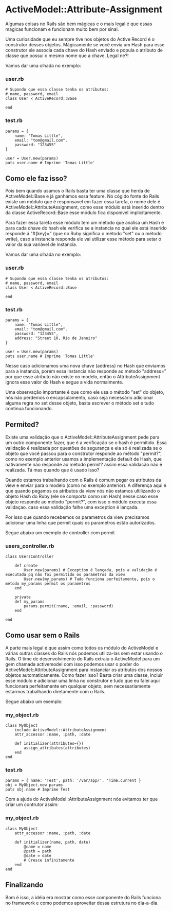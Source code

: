 # ActiveModel::Attribute-Assignment

Algumas coisas no Rails são bem mágicas e o mais legal é que essas magicas funcionam e funcionam muito bem por sinal. 

Uma curiosidade que eu sempre tive nos objetos do Active Record é o construtor desses objetos. Mágicamente se vocé envia um Hash para esse construtor ele associa cada chave do Hash enviado e popula o atributo de classe que possui o mesmo nome que a chave. Legal né?!

Vamos dar uma olhada no exemplo:

### user.rb
	# Supondo que essa classe tenha os atributos: 
	# name, password, email
	class User < ActiveRecord::Base
			
	end

### test.rb
	params = {
		name: "Tomas Little",
		email: "tom@gmail.com".
		password: "123455"
	}
	
	user = User.new(params)
	puts user.name # Imprime 'Tomas Little'

## Como ele faz isso?
Pois bem quando usamos o Rails basta ter uma classe que herda de ActiveModel::Base e já ganhamos essa feature. No cógido fonte do Rails existe um módulo que é responsavel em fazer essa tarefa, o nome dele é ActiveModel::AttributeAssignment, como esse módulo está inserido dentro da classe ActiveRecord::Base esse módulo fica disponível implicitamente. 

Para fazer essa tarefa esse módulo tem um método que analisa um Hash e para cada chave do hash ele verifica se a instancia no qual ele está inserido responde á "#{key}=" (que no Ruby significa o método "set" ou o método write), caso a instancia responda ele vai utilizar esse método para setar o valor da sua variável de instancia.

Vamos dar uma olhada no exemplo:

### user.rb
	# Supondo que essa classe tenha os atributos: 
	# name, password, email
	class User < ActiveRecord::Base

	end

### test.rb
	params = {
		name: "Tomas Little",
		email: "tom@gmail.com".
		password: "123455",
		address: "Street 10, Rio de Janeiro"
	}
	
	user = User.new(params)
	puts user.name # Imprime 'Tomas Little'
	
Nesse caso adicionamos uma nova chave (address) no Hash que enviamos para a instancia, porém essa instancia não responde ao método "address=" por que esse atributo não existe no modelo, então o AttributeAssignment ignora esse valor do Hash e segue a vida normalmente.

Uma observação importante é que como ele usa o método "set" do objeto, nós não perdemos o encapsulamento, caso seja necessário adicionar alguma regra no set desse objeto, basta escrever o método set e tudo continua funcionando.

## Permited?

Existe uma validação que o ActiveModel::AttributeAssignment pede para um outro componente fazer, que é a verificação se o hash é permitido. Essa validação é realizada por questões de segurança e ela só é realizada se o objeto que você passou para o construtor responde ao método "permit?", como no exemplo anterior usamos a implementação default de Hash, que nativamente não responde ao método permit? assim essa validacão não é realizada. Tá mas quando que é usado isso?

Quando estamos trabalhando com o Rails é comum pegar os atributos da view e enviar para o modelo (como no exemplo anterior). A diferença aqui é que quando pegamos os atributos da view nós não estamos ultilizando o objeto Hash do Ruby (ele se comporta como um Hash) nesse caso esse objeto responde ao método "permit?", com isso o módulo executa essa validaçao. caso essa validação falhe uma exception é lançada.

Por isso que quando recebemos os parametros da view precisamos adicionar uma linha que permit quais os parametros estão autorizados.

Segue abaixo um exemplo de controller com permit

### users_controller.rb
	class UsersController

		def create
			User.new(params) # Exception é lançada, pois a validação é executada pq não foi permitido os parametros da view
			User.new(my_params) # Tudo funciona perfeitamente, pois o método my_params permit os parametros
		end

		private
		def my_params
			params.permit(:name, :email, :password)
		end
	
	end
	
## Como usar sem o Rails

A parte mais legal é que assim como todos os módulo do ActiveModel e várias outras classes do Rails nós podemos utiliza-las sem estar usando o Rails. O time de desenvolvimento do Rails extraiu o ActiveModel para um gem chamada activemodel com isso podemos usar o poder do ActiveModel::AttributeAssignment para instanciar os atributos dos nossos objetos automaticamente. Como fazer isso? Basta criar uma classe, incluir esse módulo e adicionar uma linha no construtor e tudo que eu falei aqui funcionará perfeitamente em qualquer objeto, sem necessariamente estarmos trabalhando diretamente com o Rails.

Segue abaixo um exemplo:

### my_object.rb
	class MyObject 
		include ActiveModel::AttributeAssignment
		attr_accessor :name, :path, :date
		
		def	initializer(attributes={})
			assign_attributes(attributes)
		end
	end

### test.rb
	params = { name: 'Test', path: '/var/app/', 'Time.current }
	obj = MyObject.new params
	puts obj.name # Imprime Test

Com a ajuda do ActiveModel::AttributeAssignment nós evitamos ter que criar um contrutor assim:

### my_object.rb
	class MyObject 
		attr_accessor :name, :path, :date
		
		def	initializer(name, path, date)
			@name = name
			@path = path
			@date = date
			# Cresce infinitamente
		end
	end

## Finalizando

Bom é isso, a idéia era mostrar como esse componente do Rails funciona no framework e como podemos aproveitar dessa estrutura no dia-a-dia.